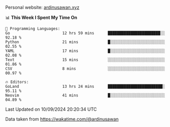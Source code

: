 Personal website: [ardinusawan.xyz](https://ardinusawan.xyz)

<!--START_SECTION:waka-->
📊 **This Week I Spent My Time On** 

```text
💬 Programming Languages: 
Go                       12 hrs 59 mins      ███████████████████████░░   92.18 % 
Python                   21 mins             █░░░░░░░░░░░░░░░░░░░░░░░░   02.55 % 
YAML                     17 mins             █░░░░░░░░░░░░░░░░░░░░░░░░   02.08 % 
Text                     15 mins             ░░░░░░░░░░░░░░░░░░░░░░░░░   01.86 % 
CSV                      8 mins              ░░░░░░░░░░░░░░░░░░░░░░░░░   00.97 % 

🔥 Editors: 
GoLand                   13 hrs 24 mins      ████████████████████████░   95.11 % 
Neovim                   41 mins             █░░░░░░░░░░░░░░░░░░░░░░░░   04.89 % 
```


 Last Updated on 10/09/2024 20:20:34 UTC
<!--END_SECTION:waka-->
Data taken from https://wakatime.com/@ardinusawan
